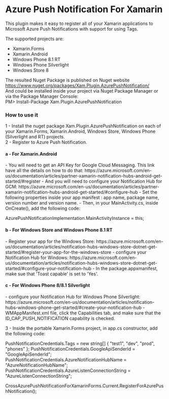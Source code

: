 # Azure Push Notification For Xamarin

This plugin makes it easy to register all of your Xamarin applications to Microsoft Azure Push Notifications with support for using Tags.

The supported projects are:
- Xamarin.Forms
- Xamarin.Android
- Windows Phone 8.1 RT
- Windows Phone Silverlight
- Windows Store 8

The resulted Nuget Package is published on Nuget website</br>
https://www.nuget.org/packages/Xam.Plugin.AzurePushNotification/</br>
And could be installed inside your project via Nuget Package Manager or via the Package Manager Console:</br>
PM> Install-Package Xam.Plugin.AzurePushNotification</br>

<h3>How to use it</h3>

1 - Install the nuget package Xam.Plugin.AzurePushNotification on each of your Xamarin.Forms, Xamarin.Android, Windows Store, Windows Phone (Silverlight and RT) projects.</br>
2 - Register to Azure Push Notification.
<h4>a - For Xamarin.Android</h4>
  - You will need to get an API Key for Google Cloud Messaging. This link have all the details on how to do that:
  https://azure.microsoft.com/en-us/documentation/articles/partner-xamarin-notification-hubs-android-get-started/#register
  - And you will need to configure your Notification Hub for GCM:
  https://azure.microsoft.com/en-us/documentation/articles/partner-xamarin-notification-hubs-android-get-started/#configure-hub
  - Set the following properties inside your app manifest : app name, package name, version number and version name.
  - Then, in your MainActivity.cs, inside OnCreate(), add the following code:
  
  AzurePushNotificationImplementation.MainActivityInstance = this;
  
<h4>b - For Windows Store and Windows Phone 8.1 RT</h4>
  - Register your app for the Windows Store:
  https://azure.microsoft.com/en-us/documentation/articles/notification-hubs-windows-store-dotnet-get-started/#register-your-app-for-the-windows-store
  - configure your Notification Hub for Windows:
  https://azure.microsoft.com/en-us/documentation/articles/notification-hubs-windows-store-dotnet-get-started/#configure-your-notification-hub
  - In the package.appxmanifest, make sue that 'Toast capable' is set to 'Yes'.

<h4>c - For Windows Phone 8/8.1 Silverlight</h4>
  - configure your Notification Hub for Windows Phone Silverlight:
  https://azure.microsoft.com/en-us/documentation/articles/notification-hubs-windows-phone-get-started/#create-your-notification-hub
  - WMAppManifest.xml file, click the Capabilities tab, and make sure that the ID_CAP_PUSH_NOTIFICATION capability is checked.
  
3 - Inside the portable Xamarin.Forms project, in app.cs constructor, add the following code:

PushNotificationCredentials.Tags = new string[] { "test1", "dev", "prod", "phones" };
PushNotificationCredentials.GoogleApiSenderId = "GoogleApiSenderId";
PushNotificationCredentials.AzureNotificationHubName = "AzureNotificationHubName";
PushNotificationCredentials.AzureListenConnectionString = "AzureListenConnectionString";
                
CrossAzurePushNotificationForXamarinForms.Current.RegisterForAzurePushNotification();


